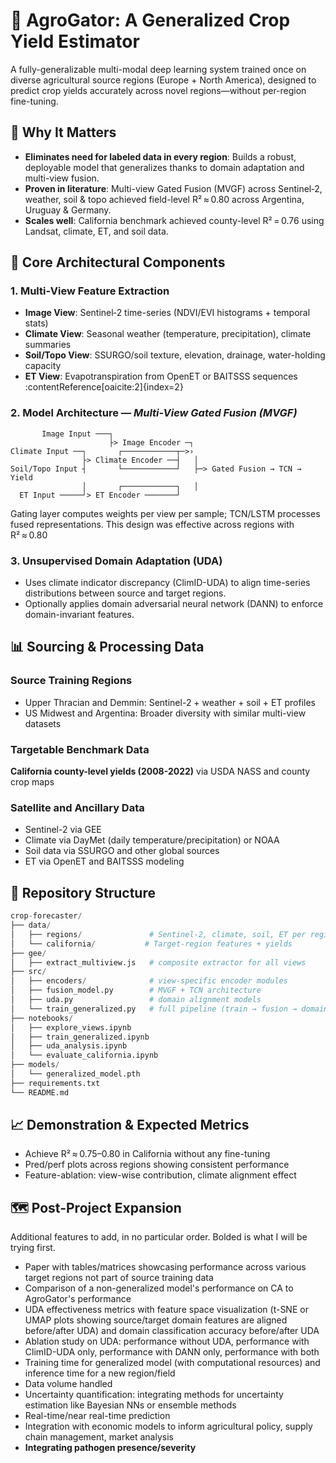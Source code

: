 # 🐊 AgroGator: A Generalized Crop Yield Estimator
A fully-generalizable multi-modal deep learning system trained once on diverse agricultural source regions (Europe + North America), designed to predict crop yields accurately across novel regions—without per-region fine-tuning.

## 🎯 Why It Matters

- **Eliminates need for labeled data in every region**: Builds a robust, deployable model that generalizes thanks to domain adaptation and multi-view fusion.
- **Proven in literature**: Multi-view Gated Fusion (MVGF) across Sentinel‑2, weather, soil & topo achieved field-level R² ≈ 0.80 across Argentina, Uruguay & Germany. 
- **Scales well**: California benchmark achieved county-level R² = 0.76 using Landsat, climate, ET, and soil data.


## 🔧 Core Architectural Components

### 1. Multi‑View Feature Extraction  
- **Image View**: Sentinel‑2 time-series (NDVI/EVI histograms + temporal stats)  
- **Climate View**: Seasonal weather (temperature, precipitation), climate summaries  
- **Soil/Topo View**: SSURGO/soil texture, elevation, drainage, water-holding capacity  
- **ET View**: Evapotranspiration from OpenET or BAITSSS sequences :contentReference[oaicite:2]{index=2}  

### 2. Model Architecture — *Multi-View Gated Fusion (MVGF)*

```text
       Image Input ───┐
                      ├> Image Encoder ─┐  
Climate Input ──┐       ┌────────────┬─>›  
                ├> Climate Encoder ──┤   │
Soil/Topo Input ┤       └────────────┘   ├─> Gated Fusion → TCN → Yield
                │       ┌────────────┐   │
  ET Input ─────┘> ET Encoder ───────┘
```

Gating layer computes weights per view per sample; TCN/LSTM processes fused representations. This design was effective across regions with R² ≈ 0.80

### 3. Unsupervised Domain Adaptation (UDA)
- Uses climate indicator discrepancy (ClimID-UDA) to align time-series distributions between source and target regions.
- Optionally applies domain adversarial neural network (DANN) to enforce domain-invariant features.

## 📊 Sourcing & Processing Data
### Source Training Regions
* Upper Thracian and Demmin: Sentinel-2 + weather + soil + ET profiles
* US Midwest and Argentina: Broader diversity with similar multi-view datasets

### Targetable Benchmark Data
**California county-level yields (2008-2022)** via USDA NASS and county crop maps

### Satellite and Ancillary Data
* Sentinel-2 via GEE
* Climate via DayMet (daily temperature/precipitation) or NOAA
* Soil data via SSURGO and other global sources
* ET via OpenET and BAITSSS modeling

## 📁 Repository Structure
```python
crop-forecaster/
├── data/
│   ├── regions/               # Sentinel‑2, climate, soil, ET per region
│   └── california/           # Target-region features + yields
├── gee/
│   ├── extract_multiview.js   # composite extractor for all views
├── src/
│   ├── encoders/              # view-specific encoder modules
│   ├── fusion_model.py        # MVGF + TCN architecture
│   ├── uda.py                 # domain alignment models
│   └── train_generalized.py   # full pipeline (train → fusion → domain adaptation)
├── notebooks/
│   ├── explore_views.ipynb
│   ├── train_generalized.ipynb
│   ├── uda_analysis.ipynb
│   └── evaluate_california.ipynb
├── models/
│   └── generalized_model.pth
├── requirements.txt
└── README.md
```
## 📈 Demonstration & Expected Metrics
- Achieve R² ≈ 0.75–0.80 in California without any fine-tuning
- Pred/perf plots across regions showing consistent performance
- Feature-ablation: view-wise contribution, climate alignment effect
## 🗺️ Post-Project Expansion
Additional features to add, in no particular order. Bolded is what I will be trying first.
- Paper with tables/matrices showcasing performance across various target regions not part of source training data
- Comparison of a non-generalized model's performance on CA to AgroGator's performance
- UDA effectiveness metrics with feature space visualization (t-SNE or UMAP plots showing source/target domain features are aligned before/after UDA) and domain classification accuracy before/after UDA
- Ablation study on UDA: performance without UDA, performance with ClimID-UDA only, performance with DANN only, performance with both
- Training time for generalized model (with computational resources) and inference time for a new region/field
- Data volume handled
- Uncertainty quantification: integrating methods for uncertainty estimation like Bayesian NNs or ensemble methods
- Real-time/near real-time prediction
- Integration with economic models to inform agricultural policy, supply chain management, market analysis
- **Integrating pathogen presence/severity**
